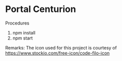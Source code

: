 # Portal Centurion

Procedures
1. npm install
2. npm start

Remarks: The icon used for this project is courtesy of https://www.stockio.com/free-icon/code-filo-icon

